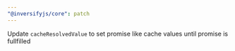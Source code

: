 ```yaml
---
"@inversifyjs/core": patch
---
```


Update `cacheResolvedValue` to set promise like cache values until promise is fullfilled
